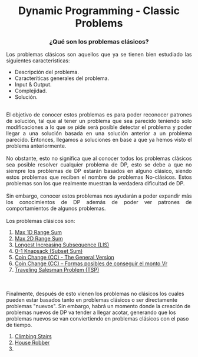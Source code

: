 <h1 align="center">Dynamic Programming - Classic Problems</h1>

<div>
  <section>
    <p>
      <div align="justify">
        <h3 align="center">¿Qué son los problemas clásicos?</h3>
        Los problemas clásicos son aquellos que ya se tienen bien estudiado las siguientes características:
        <ul>
          <li>Descripción del problema.</li>
          <li>Caracteríticas generales del problema.</li>
          <li>Input & Output.</li>
          <li>Complejidad.</li>
          <li>Solución.</li>
        </ul><br>
        El objetivo de conocer estos problemas es para poder reconocer patrones de solución, tal que al tener un problema que sea parecido teniendo solo modificaciones a 
        lo que se pide será posible detectar el problema y poder llegar a una solución basada en una solución anterior a un problema parecido. Entonces, llegamos a 
        soluciones en base a que ya hemos visto el problema anteriormente.<br><br>
        No obstante, esto no significa que al conocer todos los problemas clásicos sea posible resolver cualquier problema de DP, esto se debe a que no siempre los 
        problemas de DP estarán basados en alguno clásico, siendo estos problemas que reciben el nombre de problemas No-clásicos. Estos problemas son los que realmente
        muestran la verdadera dificultad de DP.<br><br>
        Sin embargo, conocer estos problemas nos ayudarán a poder expandir más los conocimientos de DP además de poder ver patrones de comportamientos de algunos 
        problemas.<br><br>
   </div>
    <div>
      Los problemas clásicos son:
        <ol>
          <li><a href=""> Max 1D Range Sum</a></li>
          <li><a href=""> Max 2D Range Sum</a></li>
          <li><a href=""> Longest Increasing Subsequence (LIS)</a></li>
          <li><a href=""> 0-1	Knapsack (Subset Sum)</a></li>
          <li><a href=""> Coin Change (CC) - The General Version</a></li>
          <li><a href=""> Coin Change (CC) – Formas posibles de conseguir el monto Vr</a></li>
          <li><a href=""> Traveling Salesman Problem (TSP)</a></li>  
        </ol>
        <br><br>
    </div>
    <div>
        Finalmente, después de esto vienen los problemas no clásicos los cuales pueden estar basados tanto en problemas clásicos o ser directamente problemas "nuevos".
        Sin embargo, habrá un momento donde la creación de problemas nuevos de DP va tender a llegar acotar, generando que los problemas nuevos se van conviertiendo
        en problemas clásicos con el paso de tiempo.
        <ol>
          <li><a href="">Climbing Stairs</a></li>
          <li><a href=""> House Robber</a></li>
          <li><a href=""> </a></li>
          </ol>
    </div>
    </div>
   </p>
  </section>
</div>
